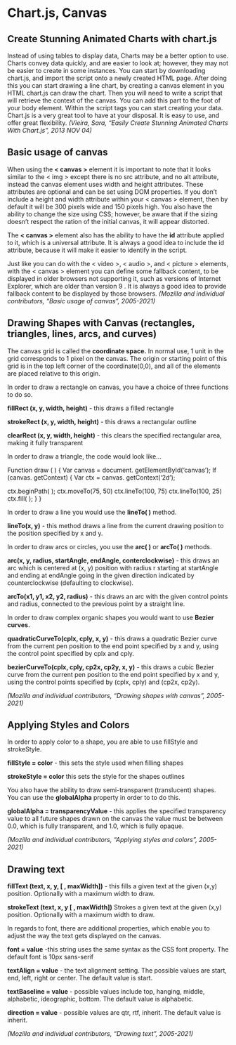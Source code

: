 # Chart.js, Canvas

## Create Stunning Animated Charts with chart.js

Instead of using tables to display data, Charts may be a better option to use. Charts convey data quickly, and are easier to look at; however, they may not be easier to create in some instances. You can start by downloading chart.js, and import the script onto a newly created HTML page. After doing this you can start drawing a line chart, by creating a canvas element in you HTML chart.js can draw the chart. Then you will need to write a script that will retrieve the context of the canvas. You can add this part to the foot of your body element. Within the script tags you can start creating your data. Chart.js is a very great tool to have at your disposal. It is easy to use, and offer great flexibility. *(Vieira, Sara, “Easily Create Stunning Animated Charts With Chart.js”, 2013 NOV 04)*


## Basic usage of canvas

When using the **< canvas >** element it is important to note that it looks similar to the < img >  except there is no src attribute, and no alt attribute, instead the canvas element uses width and height attributes. These attributes are optional and can be set using DOM properties. If you don’t include a height and width attribute within your < canvas > element, then by default it will be 300 pixels wide and 150 pixels high. You also have the ability to change the size using CSS; however, be aware that if the sizing doesn’t respect the ration of the initial canvas, it will appear distorted.

The **< canvas >** element also has the ability to have the **id** attribute applied to it, which is a universal attribute. It is always a good idea to include the id attribute, because it will make it easier to identify in the script. 

Just like you can do with the < video >, < audio >, and < picture > elements, with the < canvas > element you can define some fallback content, to be displayed in older browsers not supporting it, such as versions of Internet Explorer, which are older than version 9 . It is always a good idea to provide fallback content to be displayed by those browsers. *(Mozilla and individual contributors, “Basic usage of canvas”, 2005-2021)*


## Drawing Shapes with Canvas (rectangles, triangles, lines, arcs, and curves)

The canvas grid is called the **coordinate space.** In normal use, 1 unit in the grid corresponds to 1 pixel on the canvas. The origin or starting point of this grid is in the top left corner of the coordinate(0,0), and all of the elements are placed relative to this origin. 

In order to draw a rectangle on canvas, you have a choice of three functions to do so. 

**fillRect (x, y, width, height)** - this draws a filled rectangle

**strokeRect (x, y, width, height)** - this draws a rectangular outline

**clearRect (x, y, width, height)** - this clears the specified rectangular area, making it fully transparent

In order to draw a triangle, the code would look like…

Function draw ( ) {
Var canvas = document. getElementById(‘canvas’);
If (canvas. getContext) {
Var ctx = canvas. getContext(‘2d’);

ctx.beginPath( );
ctx.moveTo(75, 50)
ctx.lineTo(100, 75)
ctx.lineTo(100, 25)
ctx.fill( );
  }
}

In order to draw a line you would use the **lineTo( )** method. 

**lineTo(x, y)** - this method draws a line from the current drawing position to the position specified by x and y.


In order to draw arcs or circles, you use the **arc( )** or **arcTo( )** methods.

**arc(x, y, radius, startAngle, endAngle, conterclockwise)** - this draws an arc which is centered at (x, y) position with radius r starting at startAngle and ending at endAngle going in the given direction indicated by counterclockwise (defaulting to clockwise).

**arcTo(x1, y1, x2, y2, radius)** - this draws an arc with the given control points and radius, connected to the previous point by a straight line. 


In order to draw complex organic shapes you would want to use **Bezier curves.**

**quadraticCurveTo(cplx, cply, x, y)** - this draws a quadratic Bezier curve from the current pen position to the end point specified by x and y, using the control point specified by cplx and cply.

**bezierCurveTo(cplx, cply, cp2x, cp2y, x, y)** - this draws a cubic Bezier curve from the current pen position to the end point specified by x and y, using the control points specified by (cplx, cply) and (cp2x, cp2y).

*(Mozilla and individual contributors, “Drawing shapes with canvas”, 2005-2021)*


## Applying Styles and Colors

In order to apply color to a shape, you are able to use fillStyle and strokeStyle.

**fillStyle = color** - this sets the style used when filling shapes

**strokeStyle = color** this sets the style for the shapes outlines

You also have the ability to draw semi-transparent (translucent) shapes. You can use the **globalAlpha** property in order to to do this.

**globalAlpha = transparencyValue** - this applies the specified transparency value to all future shapes drawn on the canvas the value must be between 0.0, which is fully transparent, and 1.0, which is fully opaque.

*(Mozilla and individual contributors, “Applying styles and colors”, 2005-2021)*


## Drawing text

**fillText (text, x, y, [ , maxWidth])** - this fills a given text at the given (x,y) position. Optionally with a maximum width to draw.

**strokeText (text, x, y [ , maxWidth])** Strokes a given text at the given (x,y) position. Optionally with a maximum width to draw.

In regards to font, there are additional properties, which enable you to adjust the way the text gets displayed on the canvas.

**font = value** -this string uses the same syntax as the CSS font property. The default font is 10px sans-serif

**textAlign = value** - the text alignment setting. The possible values are start, end, left, right or center. The default value is start.

**textBaseline = value** - possible values include top, hanging, middle, alphabetic, ideographic, bottom. The default value is alphabetic.

**direction = value** - possible values are qtr, rtf, inherit. The default value is inherit. 

*(Mozilla and individual contributors, “Drawing text”, 2005-2021)*

